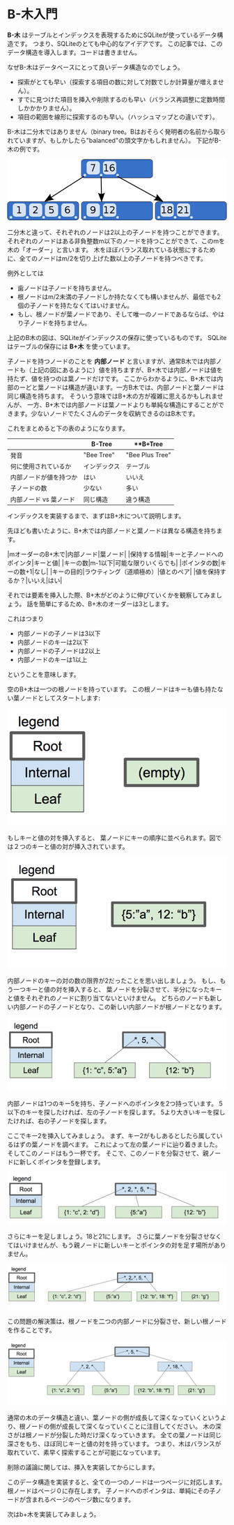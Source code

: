 # B-木入門

**B-木** はテーブルとインデックスを表現するためにSQLiteが使っているデータ構造です。
つまり、SQLiteのとても中心的なアイデアです。
この記事では、このデータ構造を導入します。コードは書きません。

なぜB-木はデータベースにとって良いデータ構造なのでしょう。

- 探索がとても早い（探索する項目の数に対して対数でしか計算量が増えません）。
- すでに見つけた項目を挿入や削除するのも早い（バランス再調整に定数時間しかかかりません）。
- 項目の範囲を線形に探索するのも早い。（ハッシュマップとの違いです）。

B-木は二分木ではありません（binary tree。Bはおそらく発明者の名前から取られていますが、もしかしたら"balanced"の頭文字かもしれません）。
下記がB-木の例です。

![上に7と16があり、左下に1と2と5と６があり、真ん中下に9と12があり、右下に18と21がある。7の左から左下に、7と16の間から真ん中下に、16の右から右下に矢印がある](./B-tree.png "B木の例（https://en.wikipedia.org/wiki/File:B-tree.svg）")

二分木と違って、それぞれのノードは2以上の子ノードを持つことができます。
それぞれのノードはある非負整数m以下のノードを持つことができて、このmを木の「オーダー」と言います。
木をほぼバランス取れている状態にするために、全てのノードはm/2を切り上げた数以上の子ノードを持つべきです。

例外としては

- 歯ノードは子ノードを持ちません。
- 根ノードはm/2未満の子ノードしか持たなくても構いませんが、最低でも2個の子ノードを持たなくてはいけません。
- もし、根ノードが葉ノードであり、そして唯一のノードであるならば、やはり子ノードを持ちません。

上記のB木の図は、SQLiteがインデックスの保存に使っているものです。
SQLiteはテーブルの保存には **B+木** を使っています。

子ノードを持つノードのことを **内部ノード** と言いますが、通常B木では内部ノードも（上記の図にあるように）値を持ちますが、B+木では内部ノードは値を持たず、値を持つのは葉ノードだけです。
ここからわかるように、B+木では内部のーどと葉ノードは構造が違います。一方B木では、内部ノードと葉ノードは同じ構造を持ちます。
そういう意味ではB+木の方が複雑に思えるかもしれませんが、
一方、B+木では内部ノードは葉ノードよりも単純な構造にすることができます。少ないノードでたくさんのデータを収納できるのはB木です。

これをまとめると下の表のようになります。

||**B-Tree**|**B+Tree|
| ---- | ---- | ---- |
|発音|"Bee Tree"|"Bee Plus Tree"|
|何に使用されているか|インデックス|テーブル|
|内部ノードが値を持つか|はい|いいえ|
|子ノードの数|少ない|多い|
|内部ノード vs 葉ノード|同じ構造|違う構造|

インデックスを実装するまで、まずはB+木について説明します。

先ほども書いたように、B+木では内部ノードと葉ノードは異なる構造を持ちます。

|mオーダーのB+木で|内部ノード|葉ノード|
|保持する情報|キーと子ノードへのポインタ|キーと値|
|キーの数|m-1以下|可能な限りいくらでも|
|ポインタの数|キーの数+1|なし|
|キーの目的|ラウティング（道順極め）|値とのペア|
|値を保持するか？|いいえ|はい|

それでは要素を挿入した際、B+木がどのように伸びていくかを観察してみましょう。
話を簡単にするため、B+木のオーダーは3とします。

これはつまり

- 内部ノードの子ノードは3以下
- 内部ノードのキーは2以下
- 内部ノードの子ノードは2以上
- 内部ノードのキーは1以上

ということを意味します。

空のB+木は一つの根ノードを持っています。
この根ノードはキーも値も持たない葉ノードとしてスタートします:

![空のB+木](./empty_bplustree.png "空のB+木")

もしキーと値の対を挿入すると、
葉ノードにキーの順序に並べられます。図では２つのキーと値の対が挿入されています。

![キーと値を二つ挿入されたのB+木](./inserted_bplustree.png "キーと値を二つ挿入されたのB+木")

内部ノードのキーの対の数の限界が2だったことを思い出しましょう。
もし、もう一つキーと値の対を挿入すると、
葉ノードを分裂させて、半分になったキーと値をそれぞれのノードに割り当てないといけません。
どちらのノードも新しい内部ノードの子ノードとなり、この新しい内部ノードが根ノードとなります。


![葉ノードが分裂したB+木](./splited_bplustree.png "葉ノードが分裂したB+木")

内部ノードは1つのキー5を持ち、子ノードへのポインタを2つ持っています。
5以下のキーを探したければ、左の子ノードを探します。
5より大きいキーを探したければ、右の子ノードを探します。

ここでキー2を挿入してみましょう。
まず、キー2がもしあるとしたら属しているはずの葉ノードを調べます。
これによって左の葉ノードに辿り着きました。
そしてこのノードはもう一杯です。
そこで、このノードを分裂させて、親ノードに新しくポインタを登録します。

![葉ノードが３つになったB+木](./four_nodes_bplustree.png "葉ノードが３つになったB+木")

さらにキーを足しましょう。18と21にします。
さらに葉ノードを分裂させなくてはいけませんが、もう親ノードに新しいキーとポインタの対を足す場所がありません。

![キーとポインターの対を足す場所のないB+木](./no_room_bplustree.png "キーとポインターの対を足す場所がないB+木")

この問題の解決策は、根ノードを二つの内部ノードに分裂させ、新しい根ノードを作ることです。

![深さが３になったB+木](./three_level_bplustree.png "深さが３になったB+木")

通常の木のデータ構造と違い、葉ノードの側が成長して深くなっていくというより、根ノードの側が成長して深くなっていくことに注目してください。
木の深さがは根ノードが分裂した時だけ深くなっていきます。
全ての葉ノードは同じ深さをもち、ほぼ同じキーと値の対を持っています。
つまり、木はバランスが取れていて、素早く探索することが可能になっています。

削除の議論に関しては、挿入を実装してからにします。

このデータ構造を実装すると、全ての一つのノードは一つページに対応します。
根ノードはページ０に存在します。
子ノードへのポインタは、単純にその子ノードが含まれるページのページ数になります。

次はb+木を実装してみましょう。



